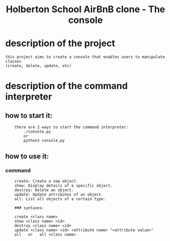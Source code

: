 <h1 align="center">Holberton School AirBnB clone - The console</h1>

# description of the project

	this project aims to create a console that enables users to manipulate classes
	(create, delete, update, etc)

# description of the command interpreter

## how to start it:
		there are 2 ways to start the command interpreter:
			./console.py
			or
			python3 console.py
		
## how to use it:
		
### command

		create: Create a new object.
		show: Display details of a specific object.
		destroy: Delete an object.
		update: Update attributes of an object.
		all: List all objects of a certain type.

	   	### syntaxes:

		create <class name> 
		show <class name> <id>
		destroy <class name> <id>
		update <class name> <id> <attribute name> "<attribute value>"
		all   or   all <class name>


